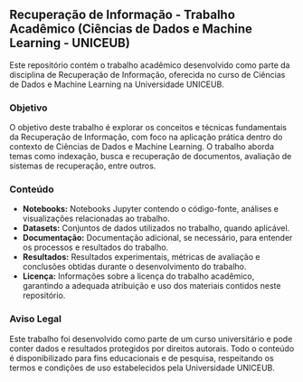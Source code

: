## Recuperação de Informação - Trabalho Acadêmico (Ciências de Dados e Machine Learning - UNICEUB)

Este repositório contém o trabalho acadêmico desenvolvido como parte da disciplina de Recuperação de Informação, oferecida no curso de Ciências de Dados e Machine Learning na Universidade UNICEUB.

### Objetivo
O objetivo deste trabalho é explorar os conceitos e técnicas fundamentais da Recuperação de Informação, com foco na aplicação prática dentro do contexto de Ciências de Dados e Machine Learning. O trabalho aborda temas como indexação, busca e recuperação de documentos, avaliação de sistemas de recuperação, entre outros.

### Conteúdo
- **Notebooks:** Notebooks Jupyter contendo o código-fonte, análises e visualizações relacionadas ao trabalho.
- **Datasets:** Conjuntos de dados utilizados no trabalho, quando aplicável.
- **Documentação:** Documentação adicional, se necessário, para entender os processos e resultados do trabalho.
- **Resultados:** Resultados experimentais, métricas de avaliação e conclusões obtidas durante o desenvolvimento do trabalho.
- **Licença:** Informações sobre a licença do trabalho acadêmico, garantindo a adequada atribuição e uso dos materiais contidos neste repositório.

### Aviso Legal
Este trabalho foi desenvolvido como parte de um curso universitário e pode conter dados e resultados protegidos por direitos autorais. Todo o conteúdo é disponibilizado para fins educacionais e de pesquisa, respeitando os termos e condições de uso estabelecidos pela Universidade UNICEUB.
